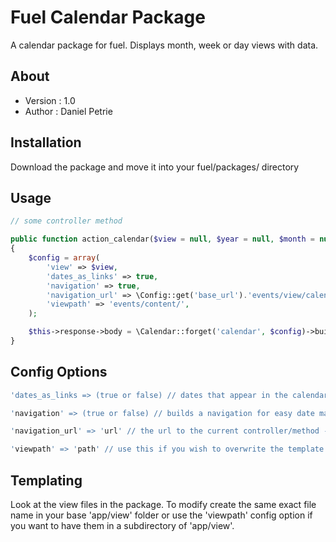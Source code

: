 # Fuel Calendar Package

A calendar package for fuel. Displays month, week or day views with data.

## About

* Version : 1.0
* Author : Daniel Petrie

## Installation

Download the package and move it into your fuel/packages/ directory

## Usage

```php
// some controller method

public function action_calendar($view = null, $year = null, $month = null, $day = null)
{
	$config = array(
		'view' => $view,
		'dates_as_links' => true,
		'navigation' => true,
		'navigation_url' => \Config::get('base_url').'events/view/calendar/',
		'viewpath' => 'events/content/',
	);

	$this->response->body = \Calendar::forget('calendar', $config)->build($year, $month, $day);
}
```

## Config Options

```php
'dates_as_links => (true or false) // dates that appear in the calendar will link to the day

'navigation' => (true or false) // builds a navigation for easy date manipulation

'navigation_url' => 'url' // the url to the current controller/method - must end wiht a '/',

'viewpath' => 'path' // use this if you wish to overwrite the template that comes with the package and the file location is not located in the base view folder. If the view file is located in 'view/calendar/calendar_week.php' the path should be 'calendar/'.
```

## Templating

Look at the view files in the package. To modify create the same exact file name in your base 'app/view' folder or use the 'viewpath' config option if you want to have them in a subdirectory of 'app/view'.